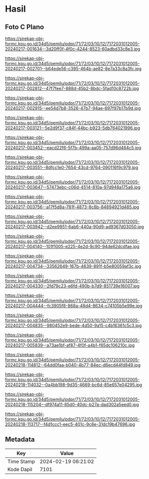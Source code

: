# Hasil

## Foto C Plano

https://sirekap-obj-formc.kpu.go.id/34d5/pemilu/pdpr/71/72/03/10/12/7172031012005-20240217-001634--3d20ff0f-4f0c-4244-8523-60adbd33c8e3.jpg

https://sirekap-obj-formc.kpu.go.id/34d5/pemilu/pdpr/71/72/03/10/12/7172031012005-20240217-002701--b64ede56-c395-464b-ae82-8e7a33c8a3fc.jpg

https://sirekap-obj-formc.kpu.go.id/34d5/pemilu/pdpr/71/72/03/10/12/7172031012005-20240217-002812--47f7fee7-888d-45b2-8bdc-5fad10c8722b.jpg

https://sirekap-obj-formc.kpu.go.id/34d5/pemilu/pdpr/71/72/03/10/12/7172031012005-20240217-002915--ee54d7b8-3526-47b7-94ae-697f97b17b9d.jpg

https://sirekap-obj-formc.kpu.go.id/34d5/pemilu/pdpr/71/72/03/10/12/7172031012005-20240217-003121--5e2d9f37-c84f-44bc-b923-5db764021996.jpg

https://sirekap-obj-formc.kpu.go.id/34d5/pemilu/pdpr/71/72/03/10/12/7172031012005-20240217-003452--eacd22f6-5f7b-499a-aa05-757d96d484c5.jpg

https://sirekap-obj-formc.kpu.go.id/34d5/pemilu/pdpr/71/72/03/10/12/7172031012005-20240217-003551--8dfcc1e0-7654-43cd-9764-090116f9c979.jpg

https://sirekap-obj-formc.kpu.go.id/34d5/pemilu/pdpr/71/72/03/10/12/7172031012005-20240217-003647--57473ebc-c06d-4514-810a-97d948a175a6.jpg

https://sirekap-obj-formc.kpu.go.id/34d5/pemilu/pdpr/71/72/03/10/12/7172031012005-20240217-003756--a17f5d8a-781f-4873-8c8b-84894921d485.jpg

https://sirekap-obj-formc.kpu.go.id/34d5/pemilu/pdpr/71/72/03/10/12/7172031012005-20240217-003942--d2ee9951-6ab6-440a-90d9-ad9367d03050.jpg

https://sirekap-obj-formc.kpu.go.id/34d5/pemilu/pdpr/71/72/03/10/12/7172031012005-20240217-004140--101f1005-e225-4e2d-9c90-94de62dcdfae.jpg

https://sirekap-obj-formc.kpu.go.id/34d5/pemilu/pdpr/71/72/03/10/12/7172031012005-20240217-004734--33562649-167b-4639-891f-b5e80059af3c.jpg

https://sirekap-obj-formc.kpu.go.id/34d5/pemilu/pdpr/71/72/03/10/12/7172031012005-20240217-004330--2fd79c23-e6fd-490b-b7d9-851739e16007.jpg

https://sirekap-obj-formc.kpu.go.id/34d5/pemilu/pdpr/71/72/03/10/12/7172031012005-20240217-004444--fc3905f8-868a-48d4-8634-c74105b5e99e.jpg

https://sirekap-obj-formc.kpu.go.id/34d5/pemilu/pdpr/71/72/03/10/12/7172031012005-20240217-004835--980452e9-bede-4d50-9a15-c4b16361c5c3.jpg

https://sirekap-obj-formc.kpu.go.id/34d5/pemilu/pdpr/71/72/03/10/12/7172031012005-20240217-005839--a73ae1bf-af87-4f0f-a4b1-f65dc106210c.jpg

https://sirekap-obj-formc.kpu.go.id/34d5/pemilu/pdpr/71/72/03/10/12/7172031012005-20240218-114812--64dd0faa-b040-4b77-84ec-d6ecd44fd849.jpg

https://sirekap-obj-formc.kpu.go.id/34d5/pemilu/pdpr/71/72/03/10/12/7172031012005-20240218-114032--0a4bb198-9d35-4669-bc6d-85e657e04295.jpg

https://sirekap-obj-formc.kpu.go.id/34d5/pemilu/pdpr/71/72/03/10/12/7172031012005-20240218-115204--df974a11-85d0-40dc-b27a-dad302a5eed0.jpg

https://sirekap-obj-formc.kpu.go.id/34d5/pemilu/pdpr/71/72/03/10/12/7172031012005-20240218-113717--f4d1ccc1-eec5-401c-9c6e-31dc19b47696.jpg


## Metadata

| Key        | Value               |
| ---------- | ------------------- |
| Time Stamp | 2024-02-19 06:21:02 |
| Kode Dapil | 7101                |



